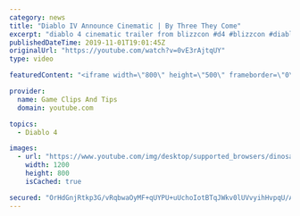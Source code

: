 ```yaml
---
category: news
title: "Diablo IV Announce Cinematic | By Three They Come"
excerpt: "diablo 4 cinematic trailer from blizzcon #d4 #blizzcon #diablo."
publishedDateTime: 2019-11-01T19:01:45Z
originalUrl: "https://youtube.com/watch?v=0vE3rAjtqUY"
type: video

featuredContent: "<iframe width=\"800\" height=\"500\" frameborder=\"0\" src=\"https://www.youtube.com/embed/0vE3rAjtqUY\" allow=\"accelerometer; autoplay; encrypted-media; gyroscope; picture-in-picture\" allowfullscreen></iframe>"

provider:
  name: Game Clips And Tips
  domain: youtube.com

topics:
  - Diablo 4

images:
  - url: "https://www.youtube.com/img/desktop/supported_browsers/dinosaur.png"
    width: 1200
    height: 800
    isCached: true

secured: "OrHdGnjRtkp3G/vRqbwaOyMF+qUYPU+uUchoIotBTqJWkv0lUVvyihHvpqU/AWuSix2UEsQaKvLIlF25cxg9CHLxpLFQ+cds2NAIbKKGZqtnSgkDWdL7C7VWAIFwEHQorreyOl+8N6BxzBLvYf+ylw3ORMd6naqdvAWaUJSl5rLUyM2405GBpO/VQAUVHm3/ADmaGOMW7Mu5b6fVJvmEUZGcO998a1boRW3k9ibPIJTZ/sGpvv5jPkNrGTZLDJfSZQItnGDtBziJEKLwWlFJA0AssDNjoNstEJx3QuMQYon+ycaMvVHj5TW0f9Y4SsMqpxW8YXowJteF8PV/lmtjkZPt5hriOqDUAC76reesOMecARZItwPl9yKH8u4rpy0MLp7HKQ9cxLw9B0JGBrSCvg==;kx5ekzEn4YqyCVCKJnuj2w=="
---
```


